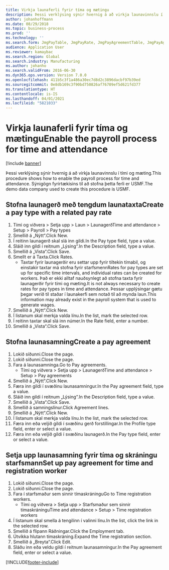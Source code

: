 ```yaml
---
title: Virkja launaferli fyrir tíma og mætingu
description: Þessi verklýsing sýnir hvernig á að virkja launavinnslu í tími og mæting.
author: johanhoffmann
ms.date: 08/29/2018
ms.topic: business-process
ms.prod: ''
ms.technology: ''
ms.search.form: JmgPayTable, JmgPayRate, JmgPayAgreementTable, JmgPayAgreementLine, HcmWorker
audience: Application User
ms.reviewer: kamaybac
ms.search.region: Global
ms.search.industry: Manufacturing
ms.author: johanho
ms.search.validFrom: 2016-06-30
ms.dyn365.ops.version: Version 7.0.0
ms.openlocfilehash: 411b5c3f1a486a30ec7d8d2c3896dacbf97b39ed
ms.sourcegitcommit: 0e8db169c3f90bd750826af76709ef5d621fd377
ms.translationtype: HT
ms.contentlocale: is-IS
ms.lasthandoff: 04/01/2021
ms.locfileid: "5821033"
---
```

# <a name="enable-the-payroll-process-for-time-and-attendance"></a><span data-ttu-id="0d6de-103">Virkja launaferli fyrir tíma og mætingu</span><span class="sxs-lookup"><span data-stu-id="0d6de-103">Enable the payroll process for time and attendance</span></span>

[!include [banner](../../includes/banner.md)]

<span data-ttu-id="0d6de-104">Þessi verklýsing sýnir hvernig á að virkja launavinnslu í tími og mæting.</span><span class="sxs-lookup"><span data-stu-id="0d6de-104">This procedure shows how to enable the payroll process for time and attendance.</span></span> <span data-ttu-id="0d6de-105">Sýnigögn fyrirtækisins til að stofna þetta ferli er USMF.</span><span class="sxs-lookup"><span data-stu-id="0d6de-105">The demo data company used to create this procedure is USMF.</span></span>


## <a name="create-a-pay-type-with-a-related-pay-rate"></a><span data-ttu-id="0d6de-106">Stofna launagerð með tengdum launataxta</span><span class="sxs-lookup"><span data-stu-id="0d6de-106">Create a pay type with a related pay rate</span></span>
1. <span data-ttu-id="0d6de-107">Tími og viðvera > Setja upp > Laun > Launagerð</span><span class="sxs-lookup"><span data-stu-id="0d6de-107">Time and attendance > Setup > Payroll > Pay types</span></span>
2. <span data-ttu-id="0d6de-108">Smellið á „Nýtt“.</span><span class="sxs-lookup"><span data-stu-id="0d6de-108">Click New.</span></span>
3. <span data-ttu-id="0d6de-109">Í reitinn launagerð skal slá inn gildi.</span><span class="sxs-lookup"><span data-stu-id="0d6de-109">In the Pay type field, type a value.</span></span>
4. <span data-ttu-id="0d6de-110">Sláið inn gildi í reitnum „Lýsing“.</span><span class="sxs-lookup"><span data-stu-id="0d6de-110">In the Description field, type a value.</span></span>
5. <span data-ttu-id="0d6de-111">Smellið á „Vista“.</span><span class="sxs-lookup"><span data-stu-id="0d6de-111">Click Save.</span></span>
6. <span data-ttu-id="0d6de-112">Smellt er á Taxta.</span><span class="sxs-lookup"><span data-stu-id="0d6de-112">Click Rates.</span></span>
    * <span data-ttu-id="0d6de-113">Taxtar fyrir launagerðir eru settar upp fyrir tiltekin tímabil, og einstakir taxtar má stofna fyrir starfsmenn</span><span class="sxs-lookup"><span data-stu-id="0d6de-113">Rates for pay types are set up for specific time intervals, and individual rates can be created for workers.</span></span> <span data-ttu-id="0d6de-114">Það er ekki alltaf nauðsynlegt að stofna taxta fyrir launagerðir fyrir tími og mæting.</span><span class="sxs-lookup"><span data-stu-id="0d6de-114">It is not always necessary to create rates for pay types in time and attendance.</span></span> <span data-ttu-id="0d6de-115">Þessar upplýsingar gætu þegar verið til staðar í launakerfi sem notað til að mynda laun.</span><span class="sxs-lookup"><span data-stu-id="0d6de-115">This information may already exist in the payroll system that is used to generate wages.</span></span>  
7. <span data-ttu-id="0d6de-116">Smellið á „Nýtt“.</span><span class="sxs-lookup"><span data-stu-id="0d6de-116">Click New.</span></span>
8. <span data-ttu-id="0d6de-117">Í listanum skal merkja valda línu.</span><span class="sxs-lookup"><span data-stu-id="0d6de-117">In the list, mark the selected row.</span></span>
9. <span data-ttu-id="0d6de-118">Í reitinn taxtar skal slá inn númer.</span><span class="sxs-lookup"><span data-stu-id="0d6de-118">In the Rate field, enter a number.</span></span>
10. <span data-ttu-id="0d6de-119">Smellið á „Vista“.</span><span class="sxs-lookup"><span data-stu-id="0d6de-119">Click Save.</span></span>

## <a name="create-a-pay-agreement"></a><span data-ttu-id="0d6de-120">Stofna launasamning</span><span class="sxs-lookup"><span data-stu-id="0d6de-120">Create a pay agreement</span></span>
1. <span data-ttu-id="0d6de-121">Lokið síðunni.</span><span class="sxs-lookup"><span data-stu-id="0d6de-121">Close the page.</span></span>
2. <span data-ttu-id="0d6de-122">Lokið síðunni.</span><span class="sxs-lookup"><span data-stu-id="0d6de-122">Close the page.</span></span>
3. <span data-ttu-id="0d6de-123">Fara á launasamninga.</span><span class="sxs-lookup"><span data-stu-id="0d6de-123">Go to Pay agreements.</span></span>
    * <span data-ttu-id="0d6de-124">Tími og viðvera > Setja upp > Launagerð</span><span class="sxs-lookup"><span data-stu-id="0d6de-124">Time and attendance > Setup > Pay agreements</span></span>  
4. <span data-ttu-id="0d6de-125">Smellið á „Nýtt“.</span><span class="sxs-lookup"><span data-stu-id="0d6de-125">Click New.</span></span>
5. <span data-ttu-id="0d6de-126">Færa inn gildi í svæðinu launasamningur.</span><span class="sxs-lookup"><span data-stu-id="0d6de-126">In the Pay agreement field, type a value.</span></span>
6. <span data-ttu-id="0d6de-127">Sláið inn gildi í reitnum „Lýsing“.</span><span class="sxs-lookup"><span data-stu-id="0d6de-127">In the Description field, type a value.</span></span>
7. <span data-ttu-id="0d6de-128">Smellið á „Vista“.</span><span class="sxs-lookup"><span data-stu-id="0d6de-128">Click Save.</span></span>
8. <span data-ttu-id="0d6de-129">Smellið á samningslínur.</span><span class="sxs-lookup"><span data-stu-id="0d6de-129">Click Agreement lines.</span></span>
9. <span data-ttu-id="0d6de-130">Smellið á „Nýtt“.</span><span class="sxs-lookup"><span data-stu-id="0d6de-130">Click New.</span></span>
10. <span data-ttu-id="0d6de-131">Í listanum skal merkja valda línu.</span><span class="sxs-lookup"><span data-stu-id="0d6de-131">In the list, mark the selected row.</span></span>
11. <span data-ttu-id="0d6de-132">Færa inn eða veljið gildi í svæðinu gerð forstillingar.</span><span class="sxs-lookup"><span data-stu-id="0d6de-132">In the Profile type field, enter or select a value.</span></span>
12. <span data-ttu-id="0d6de-133">Færa inn eða veljið gildi í svæðinu launagerð.</span><span class="sxs-lookup"><span data-stu-id="0d6de-133">In the Pay type field, enter or select a value.</span></span>

## <a name="set-up-pay-agreement-for-time-and-registration-worker"></a><span data-ttu-id="0d6de-134">Setja upp launasamning fyrir tíma og skráningu starfsmann</span><span class="sxs-lookup"><span data-stu-id="0d6de-134">Set up pay agreement for time and registration worker</span></span>
1. <span data-ttu-id="0d6de-135">Lokið síðunni.</span><span class="sxs-lookup"><span data-stu-id="0d6de-135">Close the page.</span></span>
2. <span data-ttu-id="0d6de-136">Lokið síðunni.</span><span class="sxs-lookup"><span data-stu-id="0d6de-136">Close the page.</span></span>
3. <span data-ttu-id="0d6de-137">Fara í starfsmaður sem sinnir tímaskráningu</span><span class="sxs-lookup"><span data-stu-id="0d6de-137">Go to Time registration workers.</span></span>
    * <span data-ttu-id="0d6de-138">Tími og viðvera > Setja upp > Starfsmaður sem sinnir tímaskráningu</span><span class="sxs-lookup"><span data-stu-id="0d6de-138">Time and attendance > Setup > Time registration workers</span></span>  
4. <span data-ttu-id="0d6de-139">Í listanum skal smella á tengilinn í valinni línu.</span><span class="sxs-lookup"><span data-stu-id="0d6de-139">In the list, click the link in the selected row.</span></span>
5. <span data-ttu-id="0d6de-140">Smellið á flipann Ráðningar.</span><span class="sxs-lookup"><span data-stu-id="0d6de-140">Click the Employment tab.</span></span>
6. <span data-ttu-id="0d6de-141">Útvíkka hlutann tímaskráning.</span><span class="sxs-lookup"><span data-stu-id="0d6de-141">Expand the Time registration section.</span></span>
7. <span data-ttu-id="0d6de-142">Smellið á „Breyta“.</span><span class="sxs-lookup"><span data-stu-id="0d6de-142">Click Edit.</span></span>
8. <span data-ttu-id="0d6de-143">Sláðu inn eða veldu gildi í reitnum launasamningur.</span><span class="sxs-lookup"><span data-stu-id="0d6de-143">In the Pay agreement field, enter or select a value.</span></span>



[!INCLUDE[footer-include](../../../includes/footer-banner.md)]